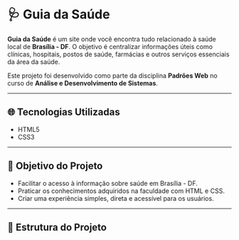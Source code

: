 # 🩺 Guia da Saúde

**Guia da Saúde** é um site onde você encontra tudo relacionado à saúde local de **Brasília - DF**. O objetivo é centralizar informações úteis como clínicas, hospitais, postos de saúde, farmácias e outros serviços essenciais da área da saúde.

Este projeto foi desenvolvido como parte da disciplina **Padrões Web** no curso de **Análise e Desenvolvimento de Sistemas**.

---

## 🌐 Tecnologias Utilizadas

- HTML5
- CSS3

---

## 🎯 Objetivo do Projeto

- Facilitar o acesso à informação sobre saúde em Brasília - DF.
- Praticar os conhecimentos adquiridos na faculdade com HTML e CSS.
- Criar uma experiência simples, direta e acessível para os usuários.

---

## 📁 Estrutura do Projeto

